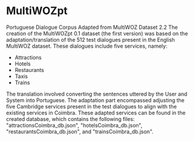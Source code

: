 # MultiWOZpt
Portuguese Dialogue Corpus Adapted from MultiWOZ Dataset 2.2
The creation of the MultiWOZpt 0.1 dataset (the first version) was based on the adaptation/translation of the 512 test dialogues present in the English MultiWOZ dataset. These dialogues include five services, namely:
+ Attractions
+ Hotels
+ Restaurants
+ Taxis
+ Trains
  
The translation involved converting the sentences uttered by the User and System into Portuguese. The adaptation part encompassed adjusting the five Cambridge services present in the test dialogues to align with the existing services in Coimbra. These adapted services can be found in the created database, which contains the following files: "attractionsCoimbra_db.json", "hotelsCoimbra_db.json", "restaurantsCoimbra_db.json", and "trainsCoimbra_db.json".

